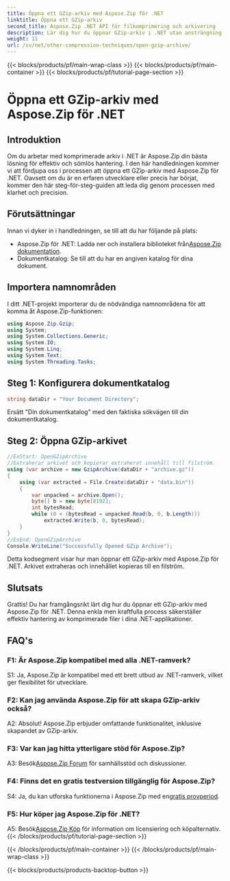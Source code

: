 ```yaml
---
title: Öppna ett GZip-arkiv med Aspose.Zip för .NET
linktitle: Öppna ett GZip-arkiv
second_title: Aspose.Zip .NET API för filkomprimering och arkivering
description: Lär dig hur du öppnar GZip-arkiv i .NET utan ansträngning med Aspose.Zip. Följ vår steg-för-steg-guide för effektiv och sömlös filhantering.
weight: 11
url: /sv/net/other-compression-techniques/open-gzip-archive/
---
```


{{< blocks/products/pf/main-wrap-class >}}
{{< blocks/products/pf/main-container >}}
{{< blocks/products/pf/tutorial-page-section >}}

# Öppna ett GZip-arkiv med Aspose.Zip för .NET

## Introduktion

Om du arbetar med komprimerade arkiv i .NET är Aspose.Zip din bästa lösning för effektiv och sömlös hantering. I den här handledningen kommer vi att fördjupa oss i processen att öppna ett GZip-arkiv med Aspose.Zip för .NET. Oavsett om du är en erfaren utvecklare eller precis har börjat, kommer den här steg-för-steg-guiden att leda dig genom processen med klarhet och precision.

## Förutsättningar

Innan vi dyker in i handledningen, se till att du har följande på plats:

-  Aspose.Zip för .NET: Ladda ner och installera biblioteket från[Aspose.Zip dokumentation](https://reference.aspose.com/zip/net/).
- Dokumentkatalog: Se till att du har en angiven katalog för dina dokument.

## Importera namnområden

I ditt .NET-projekt importerar du de nödvändiga namnområdena för att komma åt Aspose.Zip-funktionen:

```csharp
using Aspose.Zip.Gzip;
using System;
using System.Collections.Generic;
using System.IO;
using System.Linq;
using System.Text;
using System.Threading.Tasks;
```

## Steg 1: Konfigurera dokumentkatalog

```csharp
string dataDir = "Your Document Directory";
```

Ersätt "Din dokumentkatalog" med den faktiska sökvägen till din dokumentkatalog.

## Steg 2: Öppna GZip-arkivet

```csharp
//ExStart: OpenGZipArchive
//Extraherar arkivet och kopierar extraherat innehåll till filström.
using (var archive = new GzipArchive(dataDir + "archive.gz"))
{
    using (var extracted = File.Create(dataDir + "data.bin"))
    {
        var unpacked = archive.Open();
        byte[] b = new byte[8192];
        int bytesRead;
        while (0 < (bytesRead = unpacked.Read(b, 0, b.Length)))
            extracted.Write(b, 0, bytesRead);
    }
}
//ExEnd: OpenGZipArchive
Console.WriteLine("Successfully Opened GZip Archive");
```

Detta kodsegment visar hur man öppnar ett GZip-arkiv med Aspose.Zip för .NET. Arkivet extraheras och innehållet kopieras till en filström.

## Slutsats

Grattis! Du har framgångsrikt lärt dig hur du öppnar ett GZip-arkiv med Aspose.Zip för .NET. Denna enkla men kraftfulla process säkerställer effektiv hantering av komprimerade filer i dina .NET-applikationer.

## FAQ's

### F1: Är Aspose.Zip kompatibel med alla .NET-ramverk?

S1: Ja, Aspose.Zip är kompatibel med ett brett utbud av .NET-ramverk, vilket ger flexibilitet för utvecklare.

### F2: Kan jag använda Aspose.Zip för att skapa GZip-arkiv också?

A2: Absolut! Aspose.Zip erbjuder omfattande funktionalitet, inklusive skapandet av GZip-arkiv.

### F3: Var kan jag hitta ytterligare stöd för Aspose.Zip?

 A3: Besök[Aspose.Zip Forum](https://forum.aspose.com/c/zip/37) för samhällsstöd och diskussioner.

### F4: Finns det en gratis testversion tillgänglig för Aspose.Zip?

 S4: Ja, du kan utforska funktionerna i Aspose.Zip med en[gratis provperiod](https://releases.aspose.com/).

### F5: Hur köper jag Aspose.Zip för .NET?

 A5: Besök[Aspose.Zip Köp](https://purchase.aspose.com/buy) för information om licensiering och köpalternativ.
{{< /blocks/products/pf/tutorial-page-section >}}

{{< /blocks/products/pf/main-container >}}
{{< /blocks/products/pf/main-wrap-class >}}

{{< blocks/products/products-backtop-button >}}
